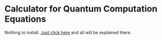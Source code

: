 # Calculator for Quantum Computation Equations

Nothing to install.
<a href="https://dougwbrown.github.io/calc.doc.html"> Just click here</a>
and all will be explained there.
